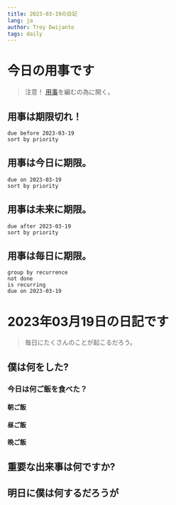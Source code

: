 ```yaml
---
title: 2023-03-19の日記
lang: ja
author: Troy Dwijanto
tags: daily
---
```

# 今日の用事です
> 注意！ [用事](用事.md)を編むの為に開く。
## 用事は期限切れ！
```tasks
due before 2023-03-19
sort by priority
```
## 用事は今日に期限。
```tasks
due on 2023-03-19
sort by priority
```
## 用事は未来に期限。
```tasks
due after 2023-03-19
sort by priority
```
## 用事は毎日に期限。
```tasks
group by recurrence
not done
is recurring
due on 2023-03-19
```
# 2023年03月19日の日記です
> 毎日にたくさんのことが起こるだろう。

## 僕は何をした?

### 今日は何ご飯を食べた？
#### 朝ご飯
#### 昼ご飯
#### 晩ご飯

## 重要な出来事は何ですか?

## 明日に僕は何するだろうが